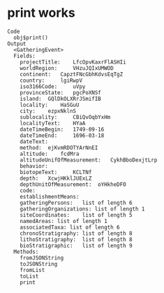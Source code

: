 # print works

    Code
      obj$print()
    Output
      <GatheringEvent>
      Fields:
      	projectTitle:	 LfcOpvKaxrFlASHIi 
      	worldRegion:	 VHzuJQIxUMWOD 
      	continent:	 CapztFNcGbhKdvsEqTgZ 
      	country:	 lgiRwpV 
      	iso3166Code:	 uVpy 
      	provinceState:	 pgcPoXNSf 
      	island:	 GQlDkOLXRrJSmifIB 
      	locality:	 HaSGuU 
      	city:	 ezpxNklnS 
      	sublocality:	 CBiQvOqbYxHm 
      	localityText:	 HYaA 
      	dateTimeBegin:	 1749-09-16 
      	dateTimeEnd:	 1696-03-18 
      	dateText:	 
      	method:	 ejKvmRDOTYArNnEI 
      	altitude:	 fcdMra 
      	altitudeUnifOfMeasurement:	 CykhBboDexjtLrp 
      	behavior:	 
      	biotopeText:	 KCLTNf 
      	depth:	 XcwjHKklJUExLZ 
      	depthUnitOfMeasurement:	 oYHkheDFO 
      	code:	 
      	establishmentMeans:	 
      	gatheringPersons:	list of length 6 
      	gatheringOrganizations:	list of length 1 
      	siteCoordinates:	list of length 5 
      	namedAreas:	list of length 1 
      	associatedTaxa:	list of length 6 
      	chronoStratigraphy:	list of length 8 
      	lithoStratigraphy:	list of length 8 
      	bioStratigraphic:	list of length 9 
      Methods:
      	fromJSONString
      	toJSONString
      	fromList
      	toList
      	print

